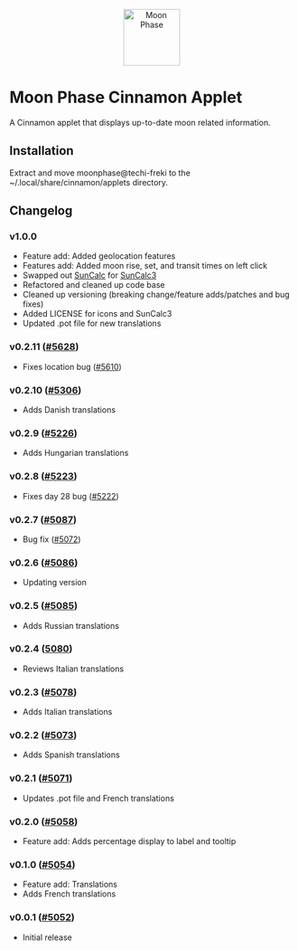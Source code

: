 <p style="text-align: center;"><img src="./files/moonphase@techi-freki/icon.png" width="100" alt="Moon Phase" title="Moon Phase" /></p>

# Moon Phase Cinnamon Applet

A Cinnamon applet that displays up-to-date moon related information.

## Installation

Extract and move moonphase@techi-freki to the ~/.local/share/cinnamon/applets directory.

## Changelog

### v1.0.0
- Feature add: Added geolocation features
- Features add: Added moon rise, set, and transit times on left click
- Swapped out [SunCalc](https://github.com/mourner/suncalc) for [SunCalc3](https://github.com/hypnos3/suncalc3)
- Refactored and cleaned up code base
- Cleaned up versioning (breaking change/feature adds/patches and bug fixes)
- Added LICENSE for icons and SunCalc3
- Updated .pot file for new translations

### v0.2.11 ([#5628](https://github.com/linuxmint/cinnamon-spices-applets/pull/5628))
- Fixes location bug ([#5610](https://github.com/linuxmint/cinnamon-spices-applets/issues/5610))

### v0.2.10 ([#5306](https://github.com/linuxmint/cinnamon-spices-applets/pull/5306))
- Adds Danish translations

### v0.2.9 ([#5226](https://github.com/linuxmint/cinnamon-spices-applets/pull/5226))
- Adds Hungarian translations

### v0.2.8 ([#5223](https://github.com/linuxmint/cinnamon-spices-applets/pull/5223))
- Fixes day 28 bug ([#5222](https://github.com/linuxmint/cinnamon-spices-applets/issues/5222))

### v0.2.7 ([#5087](https://github.com/linuxmint/cinnamon-spices-applets/issues/5087))
- Bug fix ([#5072](https://github.com/linuxmint/cinnamon-spices-applets/issues/5072))

### v0.2.6 ([#5086](https://github.com/linuxmint/cinnamon-spices-applets/pull/5086))
- Updating version

### v0.2.5 ([#5085](https://github.com/linuxmint/cinnamon-spices-applets/pull/5085))
- Adds Russian translations

### v0.2.4 ([5080](https://github.com/linuxmint/cinnamon-spices-applets/pull/5080))
- Reviews Italian translations

### v0.2.3 ([#5078](https://github.com/linuxmint/cinnamon-spices-applets/pull/5078))
- Adds Italian translations

### v0.2.2 ([#5073](https://github.com/linuxmint/cinnamon-spices-applets/pull/5073))
- Adds Spanish translations

### v0.2.1 ([#5071](https://github.com/linuxmint/cinnamon-spices-applets/pull/5071))
- Updates .pot file and French translations

### v0.2.0 ([#5058](https://github.com/linuxmint/cinnamon-spices-applets/pull/5058))
- Feature add: Adds percentage display to label and tooltip

### v0.1.0 ([#5054](https://github.com/linuxmint/cinnamon-spices-applets/pull/5054))
- Feature add: Translations
- Adds French translations

### v0.0.1 ([#5052](https://github.com/linuxmint/cinnamon-spices-applets/pull/5052))
- Initial release